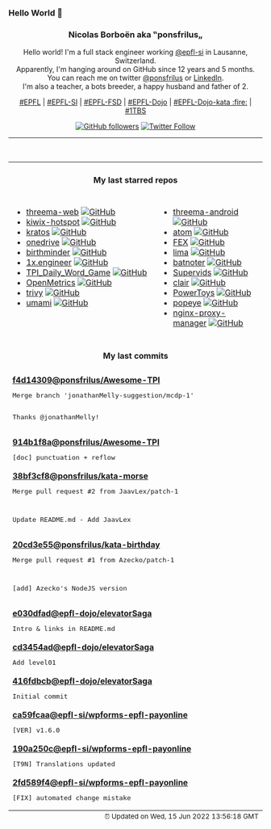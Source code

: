 ### Hello World 👋

<p align="center">
  <!-- use https://avatars.githubusercontent.com/u/176002?v=4 for your default github picture 
  <img src="https://raw.githubusercontent.com/ponsfrilus/ponsfrilus/master/img/ponsfrilus.png" title="Nicolas Borboën aka ‟ponsfrilus„" alt="Nicolas Borboën aka ‟ponsfrilus„" /> -->
  <h3 align="center">
    Nicolas Borboën aka ‟ponsfrilus„
  </h3>
  <p align="center">
    Hello world! I'm a full stack engineer working <a href="https://github.com/epfl-si">@epfl-si</a> in Lausanne, Switzerland.
    <br />Apparently, I'm hanging around on GitHub since 12 years and 5 months.
    <br />You can reach me on twitter <a href="https://twitter.com/ponsfrilus">@ponsfrilus</a> or <a href="http://linkedin.com/in/nicolasborboen">LinkedIn</a>.
    <br />I'm also a teacher, a bots breeder, a happy husband and father of 2.
  </p>
  <p align="center">
    <a href="https://www.epfl.ch">#EPFL</a> | 
    <a href="https://github.com/epfl-si/">#EPFL-SI</a> | 
    <a href="https://github.com/epfl-fsd">#EPFL-FSD</a> | 
    <a href="https://github.com/topics/epfl-dojo">#EPFL-Dojo</a> | 
    <a href="https://github.com/topics/epfl-dojo-kata">#EPFL-Dojo-kata :fire:</a> | 
    <a href="https://en.wikipedia.org/wiki/Indentation_style#Variant:_1TBS_(OTBS)">#1TBS</a>
  </p>
  <p align="center">
    <a href="https://github.com/ponsfrilus"><img alt="GitHub followers" src="https://img.shields.io/github/followers/ponsfrilus?label=Follow%20me%20on%20github&style=social"></a>
    <a href="https://twitter.com/ponsfrilus"><img alt="Twitter Follow" src="https://img.shields.io/twitter/follow/ponsfrilus?label=follow%20me%20on%20twitter&style=social"></a>
  </p>
  </p><hr><table align="center">
<tr>
<td colspan="2" align="center"><h4>My last starred repos</h4></td>
</tr>
<tr>
<td valign="top">
<ul>
<li>
<a href="https://github.com/threema-ch/threema-web" title="The Threema Web application." target="_blank">threema-web</a>&nbsp;<a href="https://github.com/threema-ch/threema-web" title="The Threema Web application." target="_blank"><img src="https://img.shields.io/github/stars/threema-ch/threema-web?style=social" alt="GitHub"></a>
</li>
<li>
<a href="https://github.com/offspot/kiwix-hotspot" title="Kiwix Hotspot Image Creator (Desktop) for Windows/macOS/Linux" target="_blank">kiwix-hotspot</a>&nbsp;<a href="https://github.com/offspot/kiwix-hotspot" title="Kiwix Hotspot Image Creator (Desktop) for Windows/macOS/Linux" target="_blank"><img src="https://img.shields.io/github/stars/offspot/kiwix-hotspot?style=social" alt="GitHub"></a>
</li>
<li>
<a href="https://github.com/ory/kratos" title="Next-gen identity server (think Auth0, Okta, Firebase) with Ory-hardened authentication, MFA, FIDO2, TOTP, WebAuthn, profile management, identity schemas, social sign in, registration, account recovery, passwordless. Golang, headless, API-only - without templating or theming headaches. Available as a cloud service." target="_blank">kratos</a>&nbsp;<a href="https://github.com/ory/kratos" title="Next-gen identity server (think Auth0, Okta, Firebase) with Ory-hardened authentication, MFA, FIDO2, TOTP, WebAuthn, profile management, identity schemas, social sign in, registration, account recovery, passwordless. Golang, headless, API-only - without templating or theming headaches. Available as a cloud service." target="_blank"><img src="https://img.shields.io/github/stars/ory/kratos?style=social" alt="GitHub"></a>
</li>
<li>
<a href="https://github.com/abraunegg/onedrive" title="#1 Free OneDrive Client for Linux" target="_blank">onedrive</a>&nbsp;<a href="https://github.com/abraunegg/onedrive" title="#1 Free OneDrive Client for Linux" target="_blank"><img src="https://img.shields.io/github/stars/abraunegg/onedrive?style=social" alt="GitHub"></a>
</li>
<li>
<a href="https://github.com/Azecko/birthminder" title="Application that can remind people of birthdays" target="_blank">birthminder</a>&nbsp;<a href="https://github.com/Azecko/birthminder" title="Application that can remind people of birthdays" target="_blank"><img src="https://img.shields.io/github/stars/Azecko/birthminder?style=social" alt="GitHub"></a>
</li>
<li>
<a href="https://github.com/cutenode/1x.engineer" title="The official website of 1x Engineers around the world" target="_blank">1x.engineer</a>&nbsp;<a href="https://github.com/cutenode/1x.engineer" title="The official website of 1x Engineers around the world" target="_blank"><img src="https://img.shields.io/github/stars/cutenode/1x.engineer?style=social" alt="GitHub"></a>
</li>
<li>
<a href="https://github.com/noah-barberini/TPI_Daily_Word_Game" title="null" target="_blank">TPI_Daily_Word_Game</a>&nbsp;<a href="https://github.com/noah-barberini/TPI_Daily_Word_Game" title="null" target="_blank"><img src="https://img.shields.io/github/stars/noah-barberini/TPI_Daily_Word_Game?style=social" alt="GitHub"></a>
</li>
<li>
<a href="https://github.com/OpenObservability/OpenMetrics" title="Evolving the Prometheus exposition format into a standard." target="_blank">OpenMetrics</a>&nbsp;<a href="https://github.com/OpenObservability/OpenMetrics" title="Evolving the Prometheus exposition format into a standard." target="_blank"><img src="https://img.shields.io/github/stars/OpenObservability/OpenMetrics?style=social" alt="GitHub"></a>
</li>
<li>
<a href="https://github.com/aquasecurity/trivy" title="Scanner for vulnerabilities in container images, file systems, and Git repositories, as well as for configuration issues and hard-coded secrets" target="_blank">trivy</a>&nbsp;<a href="https://github.com/aquasecurity/trivy" title="Scanner for vulnerabilities in container images, file systems, and Git repositories, as well as for configuration issues and hard-coded secrets" target="_blank"><img src="https://img.shields.io/github/stars/aquasecurity/trivy?style=social" alt="GitHub"></a>
</li>
<li>
<a href="https://github.com/mikecao/umami" title="Umami is a simple, fast, privacy-focused alternative to Google Analytics." target="_blank">umami</a>&nbsp;<a href="https://github.com/mikecao/umami" title="Umami is a simple, fast, privacy-focused alternative to Google Analytics." target="_blank"><img src="https://img.shields.io/github/stars/mikecao/umami?style=social" alt="GitHub"></a>
</li>
</ul>
<img width="450" height="1" /></td>
<td valign="top">
<ul>
<li>
<a href="https://github.com/threema-ch/threema-android" title="Threema App for Android." target="_blank">threema-android</a>&nbsp;<a href="https://github.com/threema-ch/threema-android" title="Threema App for Android." target="_blank"><img src="https://img.shields.io/github/stars/threema-ch/threema-android?style=social" alt="GitHub"></a>
</li>
<li>
<a href="https://github.com/atom-community/atom" title=":atom: Community build of the hackable text editor" target="_blank">atom</a>&nbsp;<a href="https://github.com/atom-community/atom" title=":atom: Community build of the hackable text editor" target="_blank"><img src="https://img.shields.io/github/stars/atom-community/atom?style=social" alt="GitHub"></a>
</li>
<li>
<a href="https://github.com/FEX-Emu/FEX" title="A fast usermode x86 and x86-64 emulator for Arm64" target="_blank">FEX</a>&nbsp;<a href="https://github.com/FEX-Emu/FEX" title="A fast usermode x86 and x86-64 emulator for Arm64" target="_blank"><img src="https://img.shields.io/github/stars/FEX-Emu/FEX?style=social" alt="GitHub"></a>
</li>
<li>
<a href="https://github.com/lima-vm/lima" title="Linux virtual machines, typically on macOS, for running containerd" target="_blank">lima</a>&nbsp;<a href="https://github.com/lima-vm/lima" title="Linux virtual machines, typically on macOS, for running containerd" target="_blank"><img src="https://img.shields.io/github/stars/lima-vm/lima?style=social" alt="GitHub"></a>
</li>
<li>
<a href="https://github.com/batnoter/batnoter" title="An open source, markdown-based, self-hosted note taking webapp." target="_blank">batnoter</a>&nbsp;<a href="https://github.com/batnoter/batnoter" title="An open source, markdown-based, self-hosted note taking webapp." target="_blank"><img src="https://img.shields.io/github/stars/batnoter/batnoter?style=social" alt="GitHub"></a>
</li>
<li>
<a href="https://github.com/kilianm97/Supervids" title="TPI project" target="_blank">Supervids</a>&nbsp;<a href="https://github.com/kilianm97/Supervids" title="TPI project" target="_blank"><img src="https://img.shields.io/github/stars/kilianm97/Supervids?style=social" alt="GitHub"></a>
</li>
<li>
<a href="https://github.com/quay/clair" title="Vulnerability Static Analysis for Containers" target="_blank">clair</a>&nbsp;<a href="https://github.com/quay/clair" title="Vulnerability Static Analysis for Containers" target="_blank"><img src="https://img.shields.io/github/stars/quay/clair?style=social" alt="GitHub"></a>
</li>
<li>
<a href="https://github.com/microsoft/PowerToys" title="Windows system utilities to maximize productivity" target="_blank">PowerToys</a>&nbsp;<a href="https://github.com/microsoft/PowerToys" title="Windows system utilities to maximize productivity" target="_blank"><img src="https://img.shields.io/github/stars/microsoft/PowerToys?style=social" alt="GitHub"></a>
</li>
<li>
<a href="https://github.com/derailed/popeye" title="👀 A Kubernetes cluster resource sanitizer" target="_blank">popeye</a>&nbsp;<a href="https://github.com/derailed/popeye" title="👀 A Kubernetes cluster resource sanitizer" target="_blank"><img src="https://img.shields.io/github/stars/derailed/popeye?style=social" alt="GitHub"></a>
</li>
<li>
<a href="https://github.com/NginxProxyManager/nginx-proxy-manager" title="Docker container for managing Nginx proxy hosts with a simple, powerful interface" target="_blank">nginx-proxy-manager</a>&nbsp;<a href="https://github.com/NginxProxyManager/nginx-proxy-manager" title="Docker container for managing Nginx proxy hosts with a simple, powerful interface" target="_blank"><img src="https://img.shields.io/github/stars/NginxProxyManager/nginx-proxy-manager?style=social" alt="GitHub"></a>
</li>
</ul>
<img width="450" height="1" /></td>
</tr>
<tr>
<td colspan="2" align="center"><h4>My last commits</h4></td>
</tr>
<tr>
        <td colspan="2">
          <div><strong><a href="https://api.github.com/repos/ponsfrilus/Awesome-TPI/commits/f4d14309cae5f315ed060957b4686aea747551f8" title="2022-06-14T15:18:05.000+02:00" target="_blank">f4d14309</a><a href="https://github.com/ponsfrilus">@ponsfrilus</a><a href="https://github.com/ponsfrilus/Awesome-TPI" title="Dépôt regroupant des ressources utiles aux apprentis, chefs de projet et experts pour les taravaux pratiques individuels (TPI) de fin d'apprentissage des informaticien·ne·s CFC.">/Awesome-TPI</a></strong></div>
          <pre>Merge branch 'jonathanMelly-suggestion/mcdp-1'

Thanks @jonathanMelly!</pre>
        </td>
        </tr><tr>
        <td colspan="2">
          <div><strong><a href="https://api.github.com/repos/ponsfrilus/Awesome-TPI/commits/914b1f8a392772af498097ead7cd2c9cc7450ea2" title="2022-06-14T15:17:42.000+02:00" target="_blank">914b1f8a</a><a href="https://github.com/ponsfrilus">@ponsfrilus</a><a href="https://github.com/ponsfrilus/Awesome-TPI" title="Dépôt regroupant des ressources utiles aux apprentis, chefs de projet et experts pour les taravaux pratiques individuels (TPI) de fin d'apprentissage des informaticien·ne·s CFC.">/Awesome-TPI</a></strong></div>
          <pre>[doc] punctuation + reflow</pre>
        </td>
        </tr><tr>
        <td colspan="2">
          <div><strong><a href="https://api.github.com/repos/ponsfrilus/kata-morse/commits/38bf3cf84f95f8fb2fb3d60ff3d0228de9197aaf" title="2022-06-14T15:08:19.000+02:00" target="_blank">38bf3cf8</a><a href="https://github.com/ponsfrilus">@ponsfrilus</a><a href="https://github.com/ponsfrilus/kata-morse" title="Kata : convertisseur de code morse">/kata-morse</a></strong></div>
          <pre>Merge pull request #2 from JaavLex/patch-1

Update README.md - Add JaavLex</pre>
        </td>
        </tr><tr>
        <td colspan="2">
          <div><strong><a href="https://api.github.com/repos/ponsfrilus/kata-birthday/commits/20cd3e55e24c858f66a4ffafb45ea0e058d3ecca" title="2022-06-14T15:07:02.000+02:00" target="_blank">20cd3e55</a><a href="https://github.com/ponsfrilus">@ponsfrilus</a><a href="https://github.com/ponsfrilus/kata-birthday" title="Kata : créer un système de rappel des anniversaires">/kata-birthday</a></strong></div>
          <pre>Merge pull request #1 from Azecko/patch-1

[add] Azecko's NodeJS version</pre>
        </td>
        </tr><tr>
        <td colspan="2">
          <div><strong><a href="https://api.github.com/repos/epfl-dojo/elevatorSaga/commits/e030dfad0947e6bbea37537c0f82a53f1ccd2f80" title="2022-06-13T11:25:26.000+02:00" target="_blank">e030dfad</a><a href="https://github.com/epfl-dojo">@epfl-dojo</a><a href="https://github.com/epfl-dojo/elevatorSaga" title="null">/elevatorSaga</a></strong></div>
          <pre>Intro & links in README.md</pre>
        </td>
        </tr><tr>
        <td colspan="2">
          <div><strong><a href="https://api.github.com/repos/epfl-dojo/elevatorSaga/commits/cd3454ad6807187fddf5c12ec09830f879e75996" title="2022-06-13T11:03:20.000+02:00" target="_blank">cd3454ad</a><a href="https://github.com/epfl-dojo">@epfl-dojo</a><a href="https://github.com/epfl-dojo/elevatorSaga" title="null">/elevatorSaga</a></strong></div>
          <pre>Add level01</pre>
        </td>
        </tr><tr>
        <td colspan="2">
          <div><strong><a href="https://api.github.com/repos/epfl-dojo/elevatorSaga/commits/416fdbcbab6574966e57f3a2e184535a72b27618" title="2022-06-13T11:01:51.000+02:00" target="_blank">416fdbcb</a><a href="https://github.com/epfl-dojo">@epfl-dojo</a><a href="https://github.com/epfl-dojo/elevatorSaga" title="null">/elevatorSaga</a></strong></div>
          <pre>Initial commit</pre>
        </td>
        </tr><tr>
        <td colspan="2">
          <div><strong><a href="https://api.github.com/repos/epfl-si/wpforms-epfl-payonline/commits/ca59fcaa468733cbe8bb656203a80b66ffafba47" title="2022-06-10T19:52:21.000+02:00" target="_blank">ca59fcaa</a><a href="https://github.com/epfl-si">@epfl-si</a><a href="https://github.com/epfl-si/wpforms-epfl-payonline" title="EPFL Payonline integration with WPForms">/wpforms-epfl-payonline</a></strong></div>
          <pre>[VER] v1.6.0</pre>
        </td>
        </tr><tr>
        <td colspan="2">
          <div><strong><a href="https://api.github.com/repos/epfl-si/wpforms-epfl-payonline/commits/190a250cf01246af9d6a3c61cd512952b022c9e4" title="2022-06-10T19:50:42.000+02:00" target="_blank">190a250c</a><a href="https://github.com/epfl-si">@epfl-si</a><a href="https://github.com/epfl-si/wpforms-epfl-payonline" title="EPFL Payonline integration with WPForms">/wpforms-epfl-payonline</a></strong></div>
          <pre>[T9N] Translations updated</pre>
        </td>
        </tr><tr>
        <td colspan="2">
          <div><strong><a href="https://api.github.com/repos/epfl-si/wpforms-epfl-payonline/commits/2fd589f41a09d869d5fd038b2ddb11bf3242ff74" title="2022-06-10T19:47:08.000+02:00" target="_blank">2fd589f4</a><a href="https://github.com/epfl-si">@epfl-si</a><a href="https://github.com/epfl-si/wpforms-epfl-payonline" title="EPFL Payonline integration with WPForms">/wpforms-epfl-payonline</a></strong></div>
          <pre>[FIX] automated change mistake</pre>
        </td>
        </tr><tfoot>
<tr>
<td colspan="2" align="right">
<img width="900" height="1" />
<small>⏰ Updated on Wed, 15 Jun 2022 13:56:18 GMT</small>
</td>
</tr>
</tfoot>
<br />
</table>
